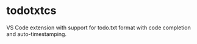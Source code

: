 # todotxtcs
VS Code extension with support for todo.txt format with code completion and auto-timestamping.
